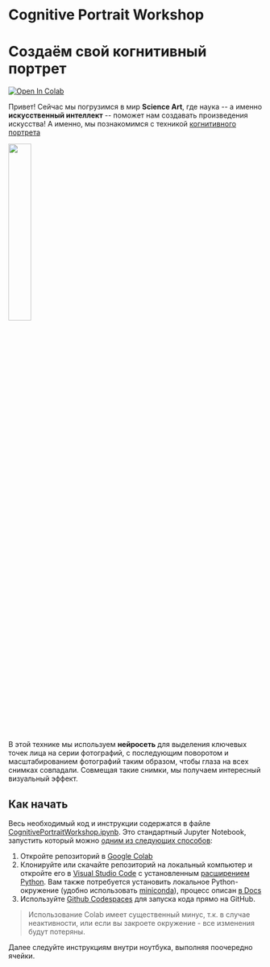 # Cognitive Portrait Workshop
# Создаём свой когнитивный портрет

[![Open In Colab](https://colab.research.google.com/assets/colab-badge.svg)][Colab]

Привет! Сейчас мы погрузимся в мир **Science Art**, где наука -- а именно **искусственный интеллект** -- поможет нам создавать произведения искусства! А именно, мы познакомимся с техникой [когнитивного портрета](http://eazify.net/peopleblending)

<img src="http://soshnikov.com/images/art/PhoBoGuy.png" width="30%"/>

В этой технике мы используем **нейросеть** для выделения ключевых точек лица на серии фотографий, с последующим поворотом и масштабированием фотографий таким образом, чтобы глаза на всех снимках совпадали. Совмещая такие снимки, мы получаем интересный визуальный эффект. 

## Как начать

Весь необходимый код и инструкции содержатся в файле [CognitivePortraitWorkshop.ipynb](CognitivePortraitWorkshop.ipynb). Это стандартный Jupyter Notebook, запустить который можно [одним из следующих способов](https://soshnikov.com/education/how-to-execute-notebooks-from-github-ru/):

1. Откройте репозиторий в [Google Colab][Colab]
1. Клонируйте или скачайте репозиторий на локальный компьютер и откройте его в [Visual Studio Code][VSCode] с установленным [расширением Python][VSCPyExt]. Вам также потребуется установить локальное Python-окружение (удобно использовать [miniconda][miniconda]), процесс описан [в Docs][VSCPyDoc] 
1. Используйте [Github Codespaces][Codespaces] для запуска кода прямо на GitHub.

> Использование Colab имеет существенный минус, т.к. в случае неактивности, или если вы закроете окружение - все изменения будут потеряны.

Далее следуйте инструкциям внутри ноутбука, выполняя поочередно ячейки.

[VSCode]: https://code.visualstudio.com/?WT.mc_id=digiart-github-dmitryso
[VSCPyExt]: https://marketplace.visualstudio.com/items?itemName=ms-python.python&WT.mc_id=digiart-github-dmitryso
[VSCPyDoc]: https://code.visualstudio.com/docs/python/python-tutorial/?WT.mc_id=digiart-github-dmitryso
[Codespaces]: https://github.com/features/codespaces/?WT.mc_id=digiart-github-dmitryso
[Binder]: https://mybinder.org/v2/gh/shwars/CognitivePortraitWorkshop/main
[Colab]: https://colab.research.google.com/github/shwars/CognitivePortraitWorkshop/blob/main/CognitivePortraitWorkshop.ipynb
[miniconda]: https://conda.io/en/latest/miniconda.html